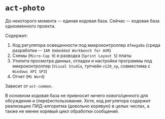 # `act-photo`

До некоторого момента -- единая кодовая база. Сейчас -- кодовая база одноименного проекта.

Содержит:

1. Код регулятора освещенности под микроконтроллер `ATmega8a` (среда разработки -- `IAR Embedded Workbench for AVR`)
1. Схемы (`Micro-Cap 9`) и разводка (`Sprint Layout 5`) платы
1. Утилита просмотра данных, отладки и настройки программы под микроконтроллер (`Visual Studio`, тулчейн `v120_xp`, совместима с `Windows XPI SP3`)
1. Отчет (`MS Word`)

Зависит от `act-common`.

В основном кодовая база не привносит ничего нового/ценного для обсуждения и (пере)использования. Хотя, код регулятора содержит реализацию ПИД-алгоритма (довольно корявую) в целых числах, а также не менее корявый цикл обработки сообщений.